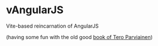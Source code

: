 # vAngularJS

Vite-based reincarnation of AngularJS

(having some fun with the old good [book of Tero Parviainen](https://github.com/teropa/build-your-own-angularjs))
